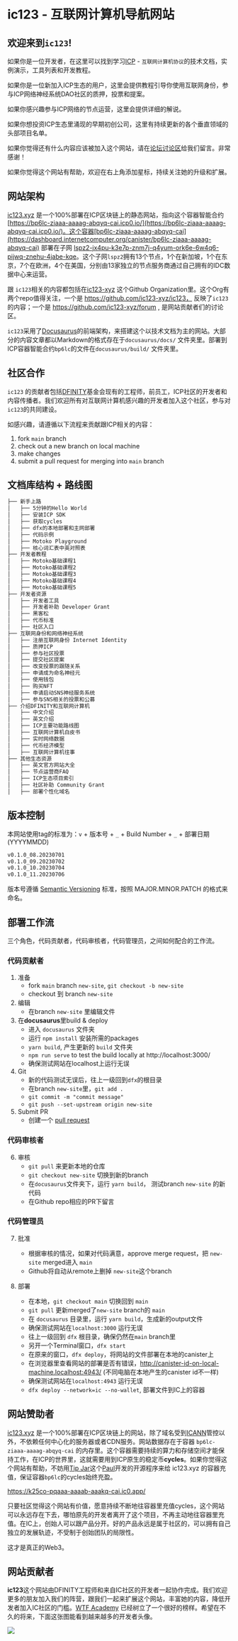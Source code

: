 # ic123 - 互联网计算机导航网站

## 欢迎来到`ic123`! 

如果你是一位开发者，在这里可以找到学习[ICP](https://internetcomputer.org/) - `互联网计算机协议`的技术文档，实例演示，工具列表和开发教程。

如果你是一位新加入ICP生态的用户，这里会提供教程引导你使用互联网身份，参与ICP网络神经系统DAO社区的质押，投票和提案。

如果你感兴趣参与ICP网络的节点运营，这里会提供详细的解说。

如果你想投资ICP生态里涌现的早期初创公司，这里有持续更新的各个垂直领域的头部项目名单。

如果你觉得还有什么内容应该被加入这个网站，请在[论坛讨论区](https://github.com/orgs/ic123-xyz/discussions)给我们留言。非常感谢！

如果你觉得这个网站有帮助，欢迎在右上角添加星标，持续关注她的升级和扩展。

## 网站架构

[ic123.xyz](https://ic123.xyz) 是一个100%部署在ICP区块链上的静态网站，指向这个容器智能合约 [https://bp6lc-ziaaa-aaaag-abqyq-cai.icp0.io/](https://bp6lc-ziaaa-aaaag-abqyq-cai.icp0.io/)。这个容器[bp6lc-ziaaa-aaaag-abqyq-cai](https://dashboard.internetcomputer.org/canister/bp6lc-ziaaa-aaaag-abqyq-cai) 部署在子网 [lspz2-jx4pu-k3e7p-znm7j-q4yum-ork6e-6w4q6-pijwq-znehu-4jabe-kqe](https://dashboard.internetcomputer.org/subnet/lspz2-jx4pu-k3e7p-znm7j-q4yum-ork6e-6w4q6-pijwq-znehu-4jabe-kqe)。这个子网`lspz2`拥有13个节点，1个在新加坡，1个在东京，7个在欧洲，4个在美国，分别由13家独立的节点服务商通过自己拥有的IDC数据中心来运营。

跟 `ic123`相关的内容都包括在[ic123-xyz](https://github.com/ic123-xyz) 这个Github Organization里。这个Org有两个repo值得关注，一个是 https://github.com/ic123-xyz/ic123， 反映了`ic123`的内容；一个是 https://github.com/ic123-xyz/forum , 是网站贡献者们的讨论区。

`ic123`采用了[Docusaurus](https://docusaurus.io/docs)的前端架构，来搭建这个以技术文档为主的网站。大部分的内容文章都以Markdown的格式存在于`docusaurus/docs/` 文件夹里。部署到ICP容器智能合约`bp6lc`的文件在`docusaurus/build/` 文件夹里。

## 社区合作

`ic123` 的贡献者包括[DFINITY](https://dfinity.org)基金会现有的工程师，前员工，ICP社区的开发者和内容传播者。我们欢迎所有对互联网计算机感兴趣的开发者加入这个社区，参与对`ic123`的共同建设。

如感兴趣，请遵循以下流程来贡献跟ICP相关的内容：

1. fork `main` branch
2. check out a new branch on local machine
3. make changes
4. submit a pull request for merging into `main` branch

## 文档库结构 + 路线图

```bash
├── 新手上路
│   ├── 5分钟的Hello World
│   ├── 安装ICP SDK
│   ├── 获取cycles
│   ├── dfx的本地部署和主网部署
│   ├── 代码示例
│   ├── Motoko Playground
│   ├── 核心词汇表中英对照表
├── 开发者教程
│   ├── Motoko基础课程1
│   ├── Motoko基础课程2
│   ├── Motoko基础课程3
│   ├── Motoko基础课程4
│   ├── Motoko基础课程5
├── 开发者资源
│   ├── 开发者工具
│   ├── 开发者补助 Developer Grant
│   ├── 黑客松
│   ├── 代币标准
│   ├── 社区入口
├── 互联网身份和网络神经系统
│   ├── 注册互联网身份 Internet Identity
│   ├── 质押ICP
│   ├── 参与社区投票
│   ├── 提交社区提案
│   ├── 改变投票的跟随关系
│   ├── 申请成为命名神经元
│   ├── 使用钱包
│   ├── 购买NFT
│   ├── 申请启动SNS神经服务系统
│   ├── 参与SNS相关的投票和公募
├── 介绍DFINITY和互联网计算机
│   ├── 中文介绍
│   ├── 英文介绍
│   ├── ICP主要功能路线图
│   ├── 互联网计算机白皮书
│   ├── 实时网络数据
│   ├── 代币经济模型
│   ├── 互联网计算机往事
├── 其他生态资源
│   ├── 英文官方网站大全
│   ├── 节点运营商FAQ
│   ├── ICP生态项目索引
│   ├── 社区补助 Community Grant
│   ├── 部署个性化域名
```

## 版本控制

本网站使用tag的标准为：`v` + 版本号 + `_` + Build Number + `_` + 部署日期 (YYYYMMDD)

```bash
v0.1.0_08.20230701
v0.1.0_09.20230702
v0.1.0_10.20230704
v0.1.0_11.20230706
```

版本号遵循 [Semantic Versioning](https://semver.org/) 标准，按照 MAJOR.MINOR.PATCH 的格式来命名。

## 部署工作流

三个角色，代码贡献者，代码审核者，代码管理员，之间如何配合的工作流。

### 代码贡献者

1. 准备
    - fork `main` branch `new-site`, `git checkout -b new-site` 
    - checkout 到 branch `new-site` 
2. 编辑
    - 在branch `new-site` 里编辑文件
3. 在**docusaurus**里build & deploy
    - 进入 `docusaurus` 文件夹
    - 运行 `npm install` 安装所需的packages
    - `yarn build`, 产生更新的 `build` 文件夹
    - `npm run serve` to test the build locally at http://localhost:3000/
    - 确保测试网站在localhost上运行无误
4. Git
    - 新的代码测试无误后，往上一级回到`dfx`的根目录
    - 在branch `new-site`里，`git add .`
    - `git commit -m "commit message"`
    - `git push --set-upstream origin new-site`
5. Submit PR
    - 创建一个 [pull request](https://github.com/ic123-xyz/ic123/pulls) 

### 代码审核者

6. 审核
    - `git pull` 来更新本地的仓库
    - `git checkout new-site` 切换到新的branch
    - 在`docusaurus`文件夹下，运行 `yarn build`， 测试branch `new-site` 的新代码
    - 在Github repo相应的PR下留言

### 代码管理员
7.  批准
    - 根据审核的情况，如果对代码满意，approve merge request，把 `new-site` merged进入 `main`
    - Github将自动从remote上删掉 `new-site`这个branch

8.  部署
    - 在本地，`git checkout main` 切换回到 `main`
    - `git pull` 更新merged了`new-site` branch的 `main`
    - 在 `docusaurus` 目录里，运行 `yarn build`，生成新的output文件
    - 确保测试网站在`localhost:3000` 运行无误
    - 往上一级回到 `dfx` 根目录，确保仍然在`main` branch里
    - 另开一个Terminal窗口，`dfx start`
    - 在原来的窗口，`dfx deploy`，将网站的文件部署在本地的canister上
    - 在浏览器里查看网站的部署是否有错误，http://canister-id-on-local-machine.localhost:4943/ (不同电脑在本地产生的canister id不一样)
    - 确保测试网站在`localhost:4943` 运行无误
    - `dfx deploy --network=ic --no-wallet`, 部署文件到IC上的容器

## 网站赞助者

[ic123.xyz](https://ic123.xyz) 是一个100%部署在ICP区块链上的网站，除了域名受到[ICANN](https://www.icann.org/)管控以外，不依赖任何中心化的服务器或者CDN服务。网站数据存在于容器 `bp6lc-ziaaa-aaaag-abqyq-cai` 的内存里。这个容器需要持续的算力和存储空间才能保持工作，在ICP的世界里，这就需要用到ICP原生的稳定币**cycles**。如果你觉得这个网站有帮助，不妨用[Tip Jar](https://tipjar.rocks)这个[Paul](https://github.com/ninegua)开发的开源程序来给 ic123.xyz 的容器充值，保证容器`bp6lc`的cycles始终充盈。

https://k25co-pqaaa-aaaab-aaakq-cai.ic0.app/

只要社区觉得这个网站有价值，愿意持续不断地往容器里充值cycles，这个网站可以永远存在下去，哪怕原先的开发者离开了这个项目，不再主动地往容器里充值。在IC上，创始人可以跟产品分开。好的产品永远是属于社区的，可以拥有自己独立的发展轨迹，不受制于创始团队的局限性。

这才是真正的Web3。

## 网站贡献者

**ic123**这个网站由DFINITY工程师和来自IC社区的开发者一起协作完成。我们欢迎更多的朋友加入我们的阵营，跟我们一起来扩展这个网站，丰富她的内容，降低开发者加入IC社区的门槛。[WTF Academy](https://github.com/WTFAcademy) 已经树立了一个很好的榜样。希望在不久的将来，下面这张图能看到越来越多的开发者头像。

<a href="https://github.com/ic123-xyz/ic123/graphs/contributors">
  <img src="https://contrib.rocks/image?repo=ic123-xyz/ic123" />
</a>
